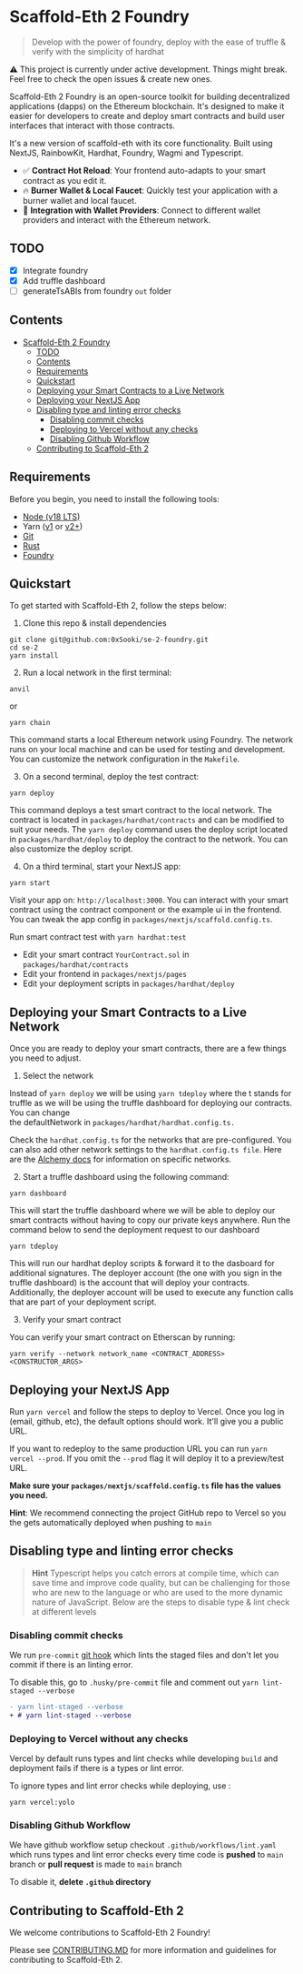 # Scaffold-Eth 2 Foundry

 > Develop with the power of foundry, deploy with the ease of truffle & verify with the simplicity of hardhat

⚠️ This project is currently under active development. Things might break. Feel free to check the open issues & create new ones.

Scaffold-Eth 2 Foundry is an open-source toolkit for building decentralized applications (dapps) on the Ethereum blockchain. It's designed to make it easier for developers to create and deploy smart contracts and build user interfaces that interact with those contracts.

It's a new version of scaffold-eth with its core functionality. Built using NextJS, RainbowKit, Hardhat, Foundry, Wagmi and Typescript.

- ✅ **Contract Hot Reload**: Your frontend auto-adapts to your smart contract as you edit it.
- 🔥 **Burner Wallet & Local Faucet**: Quickly test your application with a burner wallet and local faucet.
- 🔐 **Integration with Wallet Providers**: Connect to different wallet providers and interact with the Ethereum network.

## TODO

- [x] Integrate foundry
- [x] Add truffle dashboard
- [ ] generateTsABIs from foundry ```out``` folder

## Contents

- [Scaffold-Eth 2 Foundry](#scaffold-eth-2-foundry)
  - [TODO](#todo)
  - [Contents](#contents)
  - [Requirements](#requirements)
  - [Quickstart](#quickstart)
  - [Deploying your Smart Contracts to a Live Network](#deploying-your-smart-contracts-to-a-live-network)
  - [Deploying your NextJS App](#deploying-your-nextjs-app)
  - [Disabling type and linting error checks](#disabling-type-and-linting-error-checks)
    - [Disabling commit checks](#disabling-commit-checks)
    - [Deploying to Vercel without any checks](#deploying-to-vercel-without-any-checks)
    - [Disabling Github Workflow](#disabling-github-workflow)
  - [Contributing to Scaffold-Eth 2](#contributing-to-scaffold-eth-2)

## Requirements

Before you begin, you need to install the following tools:
- [Node (v18 LTS)](https://nodejs.org/en/download/)
- Yarn ([v1](https://classic.yarnpkg.com/en/docs/install/) or [v2+](https://yarnpkg.com/getting-started/install))
- [Git](https://git-scm.com/downloads)
- [Rust](https://rustup.rs/)
- [Foundry](https://book.getfoundry.sh/getting-started/installation)


## Quickstart

To get started with Scaffold-Eth 2, follow the steps below:

1. Clone this repo & install dependencies

```
git clone git@github.com:0xSooki/se-2-foundry.git
cd se-2
yarn install
```

2. Run a local network in the first terminal:

```
anvil
```

or

```
yarn chain
```

This command starts a local Ethereum network using Foundry. The network runs on your local machine and can be used for testing and development. You can customize the network configuration in the `Makefile`.

3. On a second terminal, deploy the test contract:

```
yarn deploy 
```

This command deploys a test smart contract to the local network. The contract is located in `packages/hardhat/contracts` and can be modified to suit your needs. The `yarn deploy` command uses the deploy script located in `packages/hardhat/deploy` to deploy the contract to the network. You can also customize the deploy script.

4. On a third terminal, start your NextJS app:

```
yarn start
```

Visit your app on: `http://localhost:3000`. You can interact with your smart contract using the contract component or the example ui in the frontend. You can tweak the app config in `packages/nextjs/scaffold.config.ts`.

Run smart contract test with `yarn hardhat:test`

- Edit your smart contract `YourContract.sol` in `packages/hardhat/contracts`
- Edit your frontend in `packages/nextjs/pages`
- Edit your deployment scripts in `packages/hardhat/deploy`

## Deploying your Smart Contracts to a Live Network
Once you are ready to deploy your smart contracts, there are a few things you need to adjust.

1. Select the network

Instead of ```yarn deploy``` we will be using ```yarn tdeploy``` where the t stands for truffle as we will be using the truffle dashboard for deploying our contracts. You can change the defaultNetwork in `packages/hardhat/hardhat.config.ts.`

Check the `hardhat.config.ts` for the networks that are pre-configured. You can also add other network settings to the `hardhat.config.ts file`. Here are the [Alchemy docs](https://docs.alchemy.com/docs/how-to-add-alchemy-rpc-endpoints-to-metamask) for information on specific networks.

2. Start a truffle dashboard using the following command:

```
yarn dashboard
```

This will start the truffle dashboard where we will be able to deploy our smart contracts without having to copy our private keys anywhere. Run the command below to send the deployment request to our dashboard

```
yarn tdeploy
```

This will run our hardhat deploy scripts & forward it to the dasboard for additional signatures. The deployer account (the one with you sign in the truffle dashboard) is the account that will deploy your contracts. Additionally, the deployer account will be used to execute any function calls that are part of your deployment script.

3. Verify your smart contract

You can verify your smart contract on Etherscan by running:

```
yarn verify --network network_name <CONTRACT_ADDRESS> <CONSTRUCTOR_ARGS>
```

## Deploying your NextJS App

Run `yarn vercel` and follow the steps to deploy to Vercel. Once you log in (email, github, etc), the default options should work. It'll give you a public URL.

If you want to redeploy to the same production URL you can run `yarn vercel --prod`. If you omit the `--prod` flag it will deploy it to a preview/test URL.

**Make sure your `packages/nextjs/scaffold.config.ts` file has the values you need.**

**Hint**: We recommend connecting the project GitHub repo to Vercel so you the gets automatically deployed when pushing to `main`

## Disabling type and linting error checks
> **Hint**
> Typescript helps you catch errors at compile time, which can save time and improve code quality, but can be challenging for those who are new to the language or who are used to the more dynamic nature of JavaScript. Below are the steps to disable type & lint check at different levels

### Disabling commit checks
We run `pre-commit` [git hook](https://git-scm.com/book/en/v2/Customizing-Git-Git-Hooks) which lints the staged files and don't let you commit if there is an linting error.

To disable this, go to `.husky/pre-commit` file and comment out `yarn lint-staged --verbose`

```diff
- yarn lint-staged --verbose
+ # yarn lint-staged --verbose
```

### Deploying to Vercel without any checks
Vercel by default runs types and lint checks while developing `build` and deployment fails if there is a types or lint error.

To ignore types and lint error checks while deploying, use :
```shell
yarn vercel:yolo
```

### Disabling Github Workflow
We have github workflow setup checkout `.github/workflows/lint.yaml` which runs types and lint error checks every time code is __pushed__ to `main` branch or __pull request__ is made to `main` branch

To disable it, **delete `.github` directory**

## Contributing to Scaffold-Eth 2

We welcome contributions to Scaffold-Eth 2 Foundry!

Please see [CONTRIBUTING.MD](https://github.com/scaffold-eth/se-2/blob/master/CONTRIBUTING.md) for more information and guidelines for contributing to Scaffold-Eth 2.
